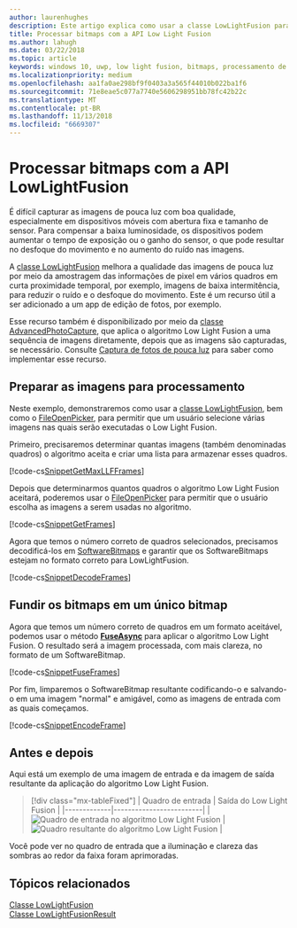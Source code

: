 ```yaml
---
author: laurenhughes
description: Este artigo explica como usar a classe LowLightFusion para processar bitmaps.
title: Processar bitmaps com a API Low Light Fusion
ms.author: lahugh
ms.date: 03/22/2018
ms.topic: article
keywords: windows 10, uwp, low light fusion, bitmaps, processamento de imagens
ms.localizationpriority: medium
ms.openlocfilehash: aa1fa0ae298bf9f0403a3a565f44010b022ba1f6
ms.sourcegitcommit: 71e8eae5c077a7740e5606298951bb78fc42b22c
ms.translationtype: MT
ms.contentlocale: pt-BR
ms.lasthandoff: 11/13/2018
ms.locfileid: "6669307"
---
```

# <a name="process-bitmaps-with-the-lowlightfusion-api"></a>Processar bitmaps com a API LowLightFusion

É difícil capturar as imagens de pouca luz com boa qualidade, especialmente em dispositivos móveis com abertura fixa e tamanho de sensor. Para compensar a baixa luminosidade, os dispositivos podem aumentar o tempo de exposição ou o ganho do sensor, o que pode resultar no desfoque do movimento e no aumento do ruído nas imagens. 

A [classe LowLightFusion](https://docs.microsoft.com/uwp/api/windows.media.core.lowlightfusion) melhora a qualidade das imagens de pouca luz por meio da amostragem das informações de pixel em vários quadros em curta proximidade temporal, por exemplo, imagens de baixa intermitência, para reduzir o ruído e o desfoque do movimento. Este é um recurso útil a ser adicionado a um app de edição de fotos, por exemplo.

Esse recurso também é disponibilizado por meio da [classe AdvancedPhotoCapture](https://docs.microsoft.com/uwp/api/Windows.Media.Capture.AdvancedPhotoCapture), que aplica o algoritmo Low Light Fusion a uma sequência de imagens diretamente, depois que as imagens são capturadas, se necessário. Consulte [Captura de fotos de pouca luz](https://docs.microsoft.com/windows/uwp/audio-video-camera/high-dynamic-range-hdr-photo-capture#low-light-photo-capture) para saber como implementar esse recurso.

## <a name="prepare-the-images-for-processing"></a>Preparar as imagens para processamento

Neste exemplo, demonstraremos como usar a [classe LowLightFusion](https://docs.microsoft.com/uwp/api/windows.media.core.lowlightfusion), bem como o [FileOpenPicker](https://docs.microsoft.com/uwp/api/Windows.Storage.Pickers.FileOpenPicker), para permitir que um usuário selecione várias imagens nas quais serão executadas o Low Light Fusion.

Primeiro, precisaremos determinar quantas imagens (também denominadas quadros) o algoritmo aceita e criar uma lista para armazenar esses quadros.

[!code-cs[SnippetGetMaxLLFFrames](./code/LowLightFusionSample/cs/MainPage.xaml.cs#SnippetGetMaxLLFFrames)]

Depois que determinarmos quantos quadros o algoritmo Low Light Fusion aceitará, poderemos usar o [FileOpenPicker](https://docs.microsoft.com/uwp/api/Windows.Storage.Pickers.FileOpenPicker) para permitir que o usuário escolha as imagens a serem usadas no algoritmo.

[!code-cs[SnippetGetFrames](./code/LowLightFusionSample/cs/MainPage.xaml.cs#SnippetGetFrames)]

Agora que temos o número correto de quadros selecionados, precisamos decodificá-los em [SoftwareBitmaps](https://docs.microsoft.com/uwp/api/Windows.Graphics.Imaging.SoftwareBitmap) e garantir que os SoftwareBitmaps estejam no formato correto para LowLightFusion.

[!code-cs[SnippetDecodeFrames](./code/LowLightFusionSample/cs/MainPage.xaml.cs#SnippetDecodeFrames)]


## <a name="fuse-the-bitmaps-into-a-single-bitmap"></a>Fundir os bitmaps em um único bitmap

Agora que temos um número correto de quadros em um formato aceitável, podemos usar o método **[FuseAsync](https://docs.microsoft.com/uwp/api/windows.media.core.lowlightfusion.fuseasync)** para aplicar o algoritmo Low Light Fusion. O resultado será a imagem processada, com mais clareza, no formato de um SoftwareBitmap. 

[!code-cs[SnippetFuseFrames](./code/LowLightFusionSample/cs/MainPage.xaml.cs#SnippetFuseFrames)]

Por fim, limparemos o SoftwareBitmap resultante codificando-o e salvando-o em uma imagem "normal" e amigável, como as imagens de entrada com as quais começamos.

[!code-cs[SnippetEncodeFrame](./code/LowLightFusionSample/cs/MainPage.xaml.cs#SnippetEncodeFrame)]


## <a name="before-and-after"></a>Antes e depois

Aqui está um exemplo de uma imagem de entrada e da imagem de saída resultante da aplicação do algoritmo Low Light Fusion.

> [!div class="mx-tableFixed"] 
| Quadro de entrada | Saída do Low Light Fusion | 
|-------------|-------------------------|
| ![Quadro de entrada no algoritmo Low Light Fusion](./images/LLF-Input.png) | ![Quadro resultante do algoritmo Low Light Fusion](./images/LLF-Output.png) |

Você pode ver no quadro de entrada que a iluminação e clareza das sombras ao redor da faixa foram aprimoradas.

## <a name="related-topics"></a>Tópicos relacionados 
[Classe LowLightFusion](https://docs.microsoft.com/uwp/api/windows.media.core.lowlightfusion)  
[Classe LowLightFusionResult](https://docs.microsoft.com/uwp/api/windows.media.core.lowlightfusionresult)